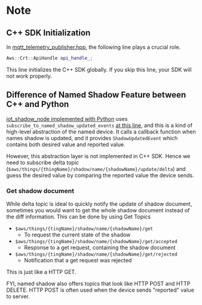 # Note

## C++ SDK Initialization

In [mqtt_telemetry_publisher.hpp](https://github.com/ynyBonfennil/aws-iot-robot-connectivity-samples-rclcpp/blob/main/workspace/src/telemetry_mqtt/include/telemetry_mqtt/mqtt_telemetry_publisher.hpp), the following line plays a crucial role.

```cpp
Aws::Crt::ApiHandle api_handle_;
```

This line initializes the C++ SDK globally. If you skip this line, your SDK will not work properly.

## Difference of Named Shadow Feature between C++ and Python

[iot_shadow_node implemented with Python](https://github.com/aws-samples/aws-iot-robot-connectivity-samples-ros2/blob/main/workspace/src/iot_shadow_service/iot_shadow_service/iot_shadow_node.py) uses `subscribe_to_named_shadow_updated_events` [at this line](https://github.com/aws-samples/aws-iot-robot-connectivity-samples-ros2/blob/0ef26465496d964d7ba408ceefb7253b5e9fa131/workspace/src/iot_shadow_service/iot_shadow_service/iot_shadow_node.py#L68), and this is a kind of high-level abstraction of the named device. It calls a callback function when names shadow is updated, and it provides `ShadowUpdatedEvent` which contains both desired value and reported value.

However, this abstraction layer is not implemented in C++ SDK. Hence we need to subscribe delta topic (`$aws/things/{thingName}/shadow/name/{shadowName}/update/delta`) and guess the desired value by comparing the reported value the device sends.

### Get shadow document

While delta topic is ideal to quickly notify the update of shadow document, sometimes you would want to get the whole shadow document instead of the diff information. This can be done by using Get Topics

- `$aws/things/{tingName}/shadow/name/{shadowName}/get`
  - To request the current state of the shadow
- `$aws/things/{tingName}/shadow/name/{shadowName}/get/accepted`
  - Response to a get request, containing the shadow document
- `$aws/things/{tingName}/shadow/name/{shadowName}/get/rejected`
  - Notification that a get request was rejected

This is just like a HTTP GET.

FYI, named shadow also offers topics that look like HTTP POST and HTTP DELETE. HTTP POST is often used when the device sends "reported" value to server.
